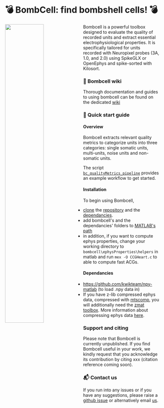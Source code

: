 # 💣 BombCell: find bombshell cells! 💣

<img align="left" src="https://github.com/Julie-Fabre/bombcell/blob/master/images/bombcell_logo_crop_small_flame.png" width=50% height=50%>

Bombcell is a powerful toolbox designed to evaluate the quality of recorded units and extract essential electrophysiological properties. It is specifically tailored for units recorded with Neuropixel probes (3A, 1.0, and 2.0) using SpikeGLX or OpenEphys and spike-sorted with Kilosort.

### 📖 Bombcell wiki

Thorough documentation and guides to using bombcell can be found on the dedicated [wiki](https://github.com/Julie-Fabre/bombcell/wiki)

### 🏁 Quick start guide

#### Overview

Bombcell extracts relevant quality metrics to categorize units into three categories: single somatic units, multi-units, noise units and non-somatic units.

The script [`bc_qualityMetrics_pipeline`](https://github.com/Julie-Fabre/bombcell/blob/master/bc_qualityMetrics_pipeline.m) provides an example workflow to get started.

#### Installation

To begin using Bombcell, 
- [clone](https://docs.github.com/en/repositories/creating-and-managing-repositories/cloning-a-repository) the [repository](https://github.com/Julie-Fabre/bombcell/bombcell) and the [dependancies](#Dependancies).
- add bombcell's and the dependancies' folders to [MATLAB's path](https://uk.mathworks.com/help/matlab/ref/pathtool.html)
- in addition, if you want to compute ephys properties, change your working directory to `bombcell\ephysProperties\helpers` in matlab and run `mex -O CCGHeart.c` to able to compute fast ACGs.

#### Dependancies

- https://github.com/kwikteam/npy-matlab (to load .npy data in)
- If you have z-lib compressed ephys data, compressed with [mtscomp](https://github.com/int-brain-lab/mtscomp), you will additionally need the [zmat toolbox](https://uk.mathworks.com/matlabcentral/fileexchange/71434-zmat). More information about compressing ephys data [here](https://www.biorxiv.org/content/biorxiv/early/2023/05/24/2023.05.22.541700.full.pdf?%3Fcollection=). 

### Support and citing

Please note that Bombcell is currently unpublished. If you find Bombcell useful in your work, we kindly request that you acknowledge its contribution by citing xxx (citation reference coming soon).

### 📬 Contact us

If you run into any issues or if you have any suggestions, please raise a [github issue](https://github.com/Julie-Fabre/bombcell/issues) or alternatively email [us](mailto:julie.mfabre@gmail.com).
